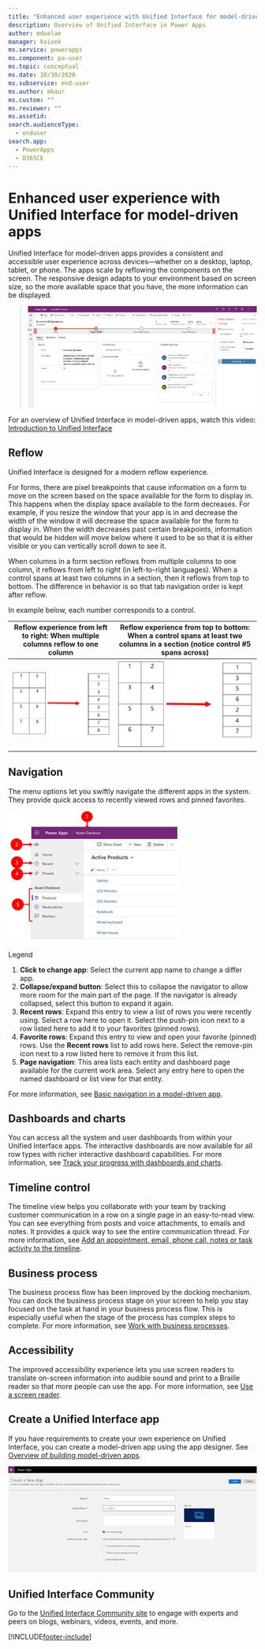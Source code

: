```yaml
---
title: "Enhanced user experience with Unified Interface for model-driven apps | MicrosoftDocs"
description: Overview of Unified Interface in Power Apps
author: mduelae
manager: kvivek
ms.service: powerapps
ms.component: pa-user
ms.topic: conceptual
ms.date: 10/30/2020
ms.subservice: end-user
ms.author: mkaur
ms.custom: ""
ms.reviewer: ""
ms.assetid: 
search.audienceType: 
  - enduser
search.app: 
  - PowerApps
  - D365CE
---
```

# Enhanced user experience with Unified Interface for model-driven apps 

Unified Interface for model-driven apps provides a consistent and accessible user experience across devices—whether on a desktop, laptop, tablet, or phone. The apps scale by reflowing the components on the screen. The responsive design adapts to your environment based on screen size, so the more available space that you have, the more information can be displayed.

> ![Unified Interface adapts to the screen.](media/Reflow_2.png "Unified Interface adapts to the screen")

For an overview of Unified Interface in model-driven apps, watch this video: [Introduction to Unified Interface](https://www.youtube.com/watch?v=_VPOi_Iq6ko)

## Reflow 

Unified Interface is designed for a modern reflow experience. 

For forms, there are pixel breakpoints that cause information on a form to move on the screen based on the space available for the form to display in. This happens when the display space available to the form decreases. For example, if you resize the window that your app is in and decrease the width of the window it will decrease the space available for the form to display in. When the width decreases past certain breakpoints, information that would be hidden will move below where it used to be so that it is either visible or you can vertically scroll down to see it.

When columns in a form section reflows from multiple columns to one column, it reflows from left to right (in left-to-right languages). When a control spans at least two columns in a section, then it reflows from top to bottom. The difference in behavior is so that tab navigation order is kept after reflow.

In example below, each number corresponds to a control.

|Reflow experience from left to right: When multiple columns reflow to one column   |Reflow experience from top to bottom: When a control spans at least two columns in a section (notice control #5 spans across) |
|---------|---------|
| ![Reflow experience from multiple columns to one column](media/reflow_example1.png "Reflow experience from multiple columns to one column")     |     ![Reflow experience when control spans at least two columns in a section](media/reflow_example2.png "Reflow experience when control spans at least two columns in a section")   |

## Navigation

The menu options let you swiftly navigate the different apps in the system. They provide quick access to recently viewed rows and pinned favorites.

![Navigation controls showing expanded view.](media/nav-expanded2.png "Navigation controls showing expanded view")  

Legend
  
1. **Click to change app**: Select the current app name to change a differ app. 
2. **Collapse/expand button**: Select this to collapse the navigator to allow more room for the main part of the page. If the navigator is already collapsed, select this button to expand it again. 
3. **Recent rows**: Expand this entry to view a list of rows you were recently using. Select a row here to open it. Select the push-pin icon next to a row listed here to add it to your favorites (pinned rows).
4. **Favorite rows**: Expand this entry to view and open your favorite (pinned) rows. Use the **Recent rows** list to add rows here. Select the remove-pin icon next to a row listed here to remove it from this list.
5.  **Page navigation**: This area lists each entity and dashboard page available for the current work area. Select any entry here to open the named dashboard or list view for that entity.

For more information, see [Basic navigation in a model-driven app](navigation.md).

## Dashboards and charts
You can access all the system and user dashboards from within your Unified Interface apps. The interactive dashboards are now available for all row types with richer interactive dashboard capabilities. For more information, see [Track your progress with dashboards and charts](track-your-progress-with-dashboard-and-charts.md).

## Timeline control 
The timeline view helps you collaborate with your team by tracking customer communication in a row on a single page in an easy-to-read view. You can see everything from posts and voice attachments, to emails and notes. It provides a quick way to see the entire communication thread. For more information, see [Add an appointment, email, phone call, notes or task activity to the timeline](add-activities.md).

## Business process 
The business process flow has been improved by the docking mechanism. You can dock the business process stage on your screen to help you stay focused on the task at hand in your business process flow. This is especially useful when the stage of the process has complex steps to complete. For more information, see [Work with business processes](work-with-business-processes.md).

## Accessibility
The improved accessibility experience lets you use screen readers to translate on-screen information into audible sound and print to a Braille reader so that more people can use the app. For more information, see [Use a screen reader](screen-reader.md).

## Create a Unified Interface app
If you have requirements to create your own experience on Unified Interface, you can create a model-driven app using the app designer. See [Overview of building model-driven apps](../maker/model-driven-apps/model-driven-app-overview.md).

![Create new Unified Interface app.](media/uci-model-driven-app_1.png "Create new Unified Interface app")

## Unified Interface Community

Go to the [Unified Interface Community site](https://community.dynamics.com/365/unified-interface/) to engage with experts and peers on blogs, webinars, videos, events, and more.


[!INCLUDE[footer-include](../includes/footer-banner.md)]